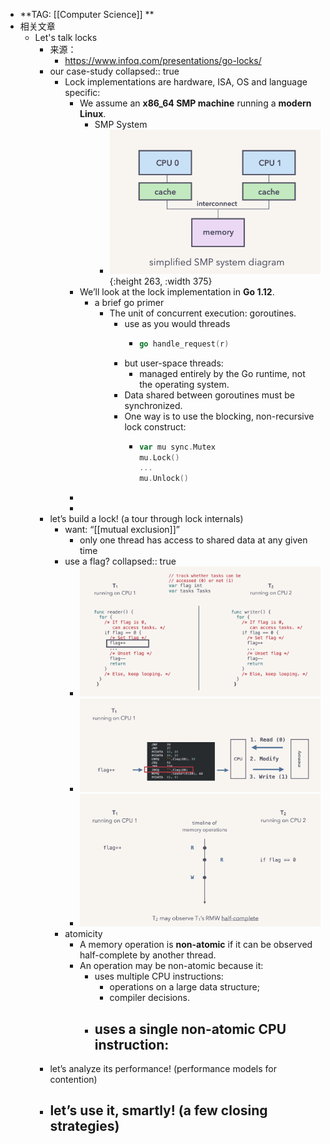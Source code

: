 - **TAG: [[Computer Science]] **
- 相关文章
	- Let's talk locks
		- 来源：
			- https://www.infoq.com/presentations/go-locks/
		- our case-study
		  collapsed:: true
			- Lock implementations are hardware, ISA, OS and language specific:
				- We assume an **x86_64 SMP machine** running a **modern Linux**.
					- SMP System
						- ![image.png](../assets/image_1683719235930_0.png){:height 263, :width 375}
				- We’ll look at the lock implementation in **Go 1.12**.
					- a brief go primer
						- The unit of concurrent execution: goroutines.
							- use as you would threads
								- ```go
								  go handle_request(r)
								  ```
							- but user-space threads:
								- managed entirely by the Go runtime, not the operating system.
							- Data shared between goroutines must be synchronized.
							- One way is to use the blocking, non-recursive lock construct:
								- ```go
								  var mu sync.Mutex
								  mu.Lock()
								  ...
								  mu.Unlock()
								  ```
				-
				-
		- let’s build a lock! (a tour through lock internals)
			- want: “[[mutual exclusion]]”
				- only one thread has access to shared data at any given time
			- use a flag?
			  collapsed:: true
				- ![image.png](../assets/image_1683720086369_0.png)
				- ![image.png](../assets/image_1683720101428_0.png)
				- ![image.png](../assets/image_1683720111922_0.png)
			- atomicity
				- A memory operation is **non-atomic** if it can be observed half-complete by another thread.
				- An operation may be non-atomic because it:
					- uses multiple CPU instructions:
						- operations on a large data structure;
						- compiler decisions.
					- uses a single non-atomic CPU instruction:
						-
		- let’s analyze its performance! (performance models for contention)
		- let’s use it, smartly! (a few closing strategies)
			-